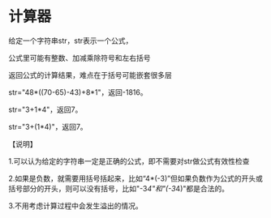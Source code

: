 # 计算器

给定一个字符串str，str表示一个公式，

公式里可能有整数、加减乘除符号和左右括号

返回公式的计算结果，难点在于括号可能嵌套很多层

str="48*((70-65)-43)+8*1"，返回-1816。

str="3+1*4"，返回7。

str="3+(1*4)"，返回7。

【说明】

1.可以认为给定的字符串一定是正确的公式，即不需要对str做公式有效性检查

2.如果是负数，就需要用括号括起来，比如“4*(-3)”但如果负数作为公式的开头或括号部分的开头，则可以没有括号，比如"-3*4"和"(-3*4)"都是合法的。

3.不用考虑计算过程中会发生溢出的情况。
